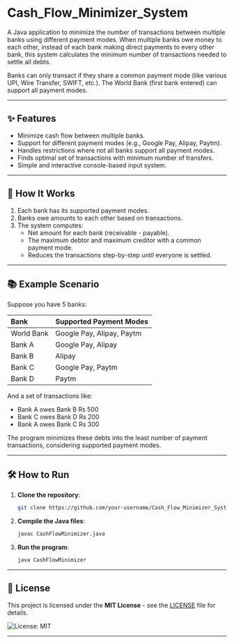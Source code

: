 # Cash_Flow_Minimizer_System

A Java application to minimize the number of transactions between multiple banks using different payment modes.
When multiple banks owe money to each other, instead of each bank making direct payments to every other bank, this system calculates the minimum number of transactions needed to settle all debts.

Banks can only transact if they share a common payment mode (like various UPI, Wire Transfer, SWIFT, etc.).
The World Bank (first bank entered) can support all payment modes.


---

## ✨ Features

- Minimize cash flow between multiple banks.
- Support for different payment modes (e.g., Google Pay, Alipay, Paytm).
- Handles restrictions where not all banks support all payment modes.
- Finds optimal set of transactions with minimum number of transfers.
- Simple and interactive console-based input system.

---

## 🚀 How It Works

1. Each bank has its supported payment modes.
2. Banks owe amounts to each other based on transactions.
3. The system computes:
    - Net amount for each bank (receivable - payable).
    - The maximum debtor and maximum creditor with a common payment mode.
    - Reduces the transactions step-by-step until everyone is settled.

---

## 📚 Example Scenario

Suppose you have 5 banks:

| Bank | Supported Payment Modes |
|:----|:-------------------------|
| World Bank | Google Pay, Alipay, Paytm |
| Bank A | Google Pay, Alipay |
| Bank B | Alipay |
| Bank C | Google Pay, Paytm |
| Bank D | Paytm |

And a set of transactions like:

- Bank A owes Bank B Rs 500
- Bank C owes Bank D Rs 200
- Bank A owes Bank C Rs 300

The program minimizes these debts into the least number of payment transactions, considering supported payment modes.

---

## 🛠️ How to Run

1. **Clone the repository**:
    ```bash
    git clone https://github.com/your-username/Cash_Flow_Minimizer_System.git
    ```

2. **Compile the Java files**:
    ```bash
    javac CashFlowMinimizer.java
    ```

3. **Run the program**:
    ```bash
    java CashFlowMinimizer
    ```

---

## 📄 License

This project is licensed under the **MIT License** - see the [LICENSE](LICENSE) file for details.

![License: MIT](https://img.shields.io/badge/License-MIT-yellow.svg)

---



